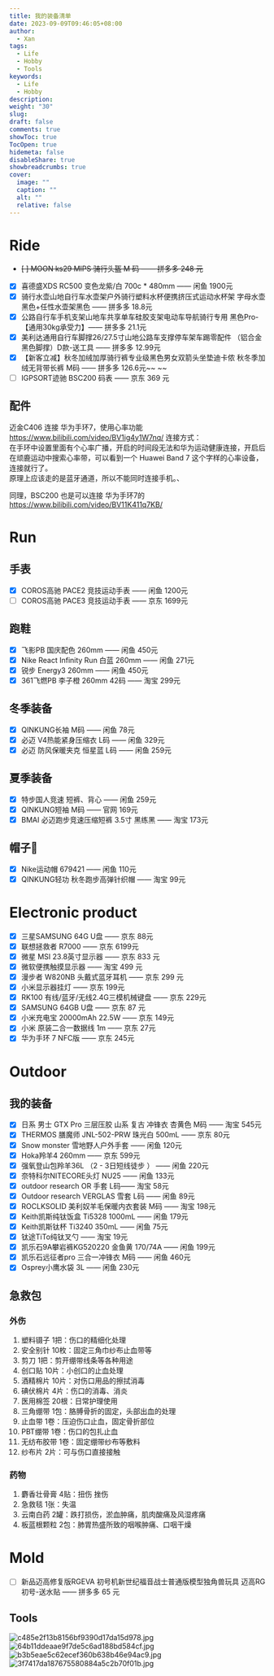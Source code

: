 ```yaml
---
title: 我的装备清单
date: 2023-09-09T09:46:05+08:00
author:
  - Xan
tags:
  - Life
  - Hobby
  - Tools
keywords:
  - Life
  - Hobby
description: 
weight: "30"
slug: 
draft: false
comments: true
showToc: true
TocOpen: true
hidemeta: false
disableShare: true
showbreadcrumbs: true
cover:
  image: ""
  caption: ""
  alt: ""
  relative: false
---
```


# Ride
+ ~~[ ] MOON ks29 MIPS 骑行头盔 M 码 —— 拼多多 248 元~~
+ [x] 喜德盛XDS RC500 变色龙紫/白 700c * 480mm —— 闲鱼 1900元
+ [x] 骑行水壶山地自行车水壶架户外骑行塑料水杯便携挤压式运动水杯架 字母水壶黑色+任性水壶架黑色 —— 拼多多 18.8元
+ [x] 公路自行车手机支架山地车共享单车硅胶支架电动车导航骑行专用 黑色Pro-【通用30kg承受力】—— 拼多多 21.1元
+ [x] 美利达通用自行车脚撑26/27.5寸山地公路车支撑停车架车踢零配件 （铝合金黑色脚撑）D款-送工具 —— 拼多多 12.99元
+ [x] 【新客立减】秋冬加绒加厚骑行裤专业级黑色男女双箭头坐垫迪卡侬 秋冬季加绒无背带长裤 M码 —— 拼多多 126.6元~~ ~~
+ [ ] IGPSORT迹驰 BSC200 码表 —— 京东 369 元 

## 配件
迈金C406 连接 华为手环7，使用心率功能  
https://www.bilibili.com/video/BV1ig4y1W7nq/
连接方式：  
在手环中设置里面有个心率广播，开启的时间段无法和华为运动健康连接，开启后在顽鹿运动中搜索心率带，可以看到一个 Huawei Band 7 这个字样的心率设备，连接就行了。  
原理上应该走的是蓝牙通道，所以不能同时连接手机。、

同理，BSC200 也是可以连接 华为手环7的
https://www.bilibili.com/video/BV11K411q7KB/


# Run 
## 手表
+ [x] COROS高驰 PACE2 竞技运动手表 —— 闲鱼 1200元 
+ [ ] COROS高驰 PACE3 竞技运动手表 —— 京东 1699元
## 跑鞋
+ [x] 飞影PB 国庆配色 260mm —— 闲鱼 450元
+ [x] Nike React Infinity Run 白蓝 260mm —— 闲鱼 271元
+ [x] 锐步 Energy3 260mm —— 闲鱼 450元
+ [x] 361飞燃PB 李子橙 260mm 42码 —— 淘宝 299元
## 冬季装备
+ [x] QINKUNG长袖 M码 —— 闲鱼 78元 
+ [x] 必迈 V4热能紧身压缩衣 L码 —— 闲鱼 329元 
+ [x] 必迈 防风保暖夹克 恒星蓝 L码 —— 闲鱼  259元
## 夏季装备
+ [x] 特步国人竞速 短裤、背心 —— 闲鱼 259元
+ [x] QINKUNG短袖 M码 —— 官网 169元
+ [x] BMAI 必迈跑步竞速压缩短裤 3.5寸 黑练黑 —— 淘宝 173元
## 帽子🧢
+ [x] Nike运动帽 679421 —— 闲鱼 110元
+ [x] QINKUNG轻功 秋冬跑步高弹针织帽 —— 淘宝 99元

# Electronic product
+ [x] 三星SAMSUNG 64G U盘 —— 京东 88元
+ [x] 联想拯救者 R7000 —— 京东 6199元
+ [x] 微星 MSI 23.8英寸显示器 —— 京东 833 元
+ [x] 微软便携触摸显示器 —— 淘宝 499 元
+ [x] 漫步者 W820NB 头戴式蓝牙耳机 —— 京东 299 元
+ [x] 小米显示器挂灯 —— 京东 199元
+ [x] RK100 有线/蓝牙/无线2.4G三模机械键盘 —— 京东 229元
+ [x] SAMSUNG 64GB U盘 —— 京东 87 元
+ [x] 小米充电宝 20000mAh 22.5W —— 京东 149元
+ [x] 小米 原装二合一数据线 1m —— 京东 27元
+ [x] 华为手环 7 NFC版 —— 京东 245元

# Outdoor
## 我的装备
+ [x] 日系 男士 GTX Pro 三层压胶 山系 复古 冲锋衣 杏黄色 M码 —— 淘宝 545元
+ [x] THERMOS 膳魔师 JNL-502-PRW 珠光白 500mL —— 京东 80元
+ [x] Snow monster 雪地野人户外手套 —— 闲鱼 120元
+ [x] Hoka羚羊4 260mm  —— 京东 599元
+ [x] 强氧登山包羚羊36L （2 - 3日短线徒步 ） —— 闲鱼 220元
+ [x] 奈特科尔NITECORE头灯 NU25 —— 闲鱼 133元
+ [x] outdoor research OR 手套 L码—— 淘宝 58元
+ [x] Outdoor research VERGLAS 雪套 L码 —— 闲鱼 89元
+ [x] ROCLKSOLID 美利奴羊毛保暖内衣套装 M码 —— 淘宝 198元
+ [x] Keith凯斯纯钛饭盒 Ti5328 1000mL —— 闲鱼 179元
+ [x] Keith凯斯钛杯 Ti3240 350mL —— 闲鱼 75元
+ [x] 钛途TiTo纯钛叉勺 —— 淘宝 19元
+ [x] 凯乐石9A攀岩裤KG520220 金鱼黄 170/74A —— 闲鱼 199元
+ [x] 凯乐石远征者pro 三合一冲锋衣 M码 —— 闲鱼 460元
+ [x] Osprey小鹰水袋 3L —— 闲鱼 230元

## 急救包
### 外伤
1. 塑料镊子 1把：伤口的精细化处理
2. 安全别针 10枚：固定三角巾纱布止血带等
3. 剪刀 1把：剪开绷带线条等各种用途
4. 创口贴 10片：小创口的止血处理
5. 酒精棉片 10片：对伤口用品的擦拭消毒
6. 碘伏棉片 4片：伤口的消毒、消炎
7. 医用棉签 20根：日常护理使用
8. 三角绷带 1包：胳膊骨折的固定，头部出血的处理
9. 止血带 1卷：压迫伤口止血，固定骨折部位
10. PBT绷带 1卷：伤口的包扎止血
11. 无纺布胶带 1卷：固定绷带纱布等敷料
12. 纱布片 2片：可与伤口直接接触
### 药物
1. 麝香壮骨膏 4贴：扭伤 挫伤
2. 急救毯 1张：失温
3. 云南白药 2罐：跌打损伤，淤血肿痛，肌肉酸痛及风湿疼痛
4. 板蓝根颗粒 2包：肺胃热盛所致的咽喉肿痛、口咽干燥

# Mold
+ [ ] 新品迈高修复版RGEVA 初号机新世纪福音战士普通版模型独角兽玩具 迈高RG初号-送水贴 —— 拼多多 65 元

## Tools 
![c485e2f13b8156bf9390d17da15d978.jpg](https://bu.dusays.com/2024/01/02/659418e812abe.jpg)
![64b11ddeaae9f7de5c6ad188bd584cf.jpg](https://bu.dusays.com/2024/01/02/659418fe0ba27.jpg)
![b3b5eae5c62ecef360b638b46e94ac9.jpg](https://bu.dusays.com/2024/01/02/65941906292cc.jpg)
![3f7417da187675580884a5c2b70f01b.jpg](https://bu.dusays.com/2024/01/02/659419143bad6.jpg)
